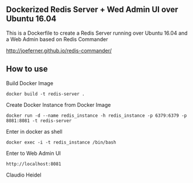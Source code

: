 ## Dockerized Redis Server + Wed Admin UI over Ubuntu 16.04

This is a Dockerfile to create a Redis Server running over Ubuntu 16.04 and a Web Admin based on Redis Commander

http://joeferner.github.io/redis-commander/


## How to use

  Build Docker Image

	docker build -t redis-server .

  Create Docker Instance from Docker Image

	docker run -d --name redis_instance -h redis_instance -p 6379:6379 -p 8081:8081 -t redis-server

  Enter in docker as shell

	docker exec -i -t redis_instance /bin/bash

  Enter to Web Admin UI
  
	http://localhost:8081

Claudio Heidel

